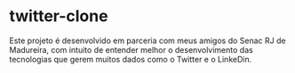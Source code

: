 # twitter-clone
Este projeto é desenvolvido em parceria com meus amigos do Senac RJ de Madureira, com intuito de entender melhor o desenvolvimento das tecnologias que gerem muitos dados como o Twitter e o LinkeDin.
